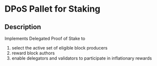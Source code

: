 # DPoS Pallet for Staking

## Description

Implements Delegated Proof of Stake to

1. select the active set of eligible block producers
2. reward block authors
3. enable delegators and validators to participate in inflationary rewards
